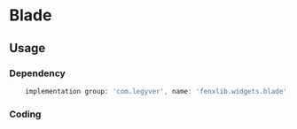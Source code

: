 # Blade
## Usage
### Dependency
```gradle
    implementation group: 'com.legyver', name: 'fenxlib.widgets.blade', version: '2.0.0.0-alpha-5'
```
### Coding

